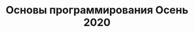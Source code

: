 ---
title: "Основы программирования Осень 2020"
tags: ["с", "cpp", "basics"]
weight: 1
draft: false
---